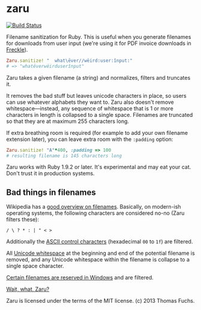 zaru
====

[![Build Status](https://travis-ci.org/madrobby/zaru.png)](https://travis-ci.org/madrobby/zaru)

Filename sanitization for Ruby. This is useful when you generate filenames for downloads from user input (we're using it for PDF invoice downloads in [Freckle](http://letsfreckle.com)).

```ruby
Zaru.sanitize! "  what\ēver//wëird:user:înput:"
# => "whatēverwëirduserînput"
```

Zaru takes a given filename (a string) and normalizes, filters and truncates it.

It removes the bad stuff but leaves unicode characters in place, so users can use whatever alphabets they want to. Zaru also doesn't remove whitespace—instead, any sequence of whitespace that is 1 or more characters in length is collapsed to a single space. Filenames are truncated so that they are at maximum 255 characters long.

If extra breathing room is required (for example to add your own filename extension later),
you can leave extra room with the `:padding` option:

```ruby
Zaru.sanitize! "A"*400, :padding => 100
# resulting filename is 145 characters long
```

Zaru works with Ruby 1.9.2 or later. It's experimental and may eat your cat. Don't trust it in production systems.

Bad things in filenames
-----------------------

Wikipedia has a [good overview on filenames](http://en.wikipedia.org/wiki/Filename). Basically, on modern-ish operating systems, the following characters  are considered no-no (Zaru filters these):

```
/ \ ? * : | " < >
```

Additionally the [ASCII control characters](http://en.wikipedia.org/wiki/ASCII#ASCII_control_characters) (hexadecimal `00` to `1f`) are filtered.

All [Unicode whitespace](http://en.wikipedia.org/wiki/Whitespace_character#Unicode) at the beginning and end of the potential filename is removed, and any Unicode whitespace within the filename is collapse to a single space character.

[Certain filenames are reserved in Windows](http://msdn.microsoft.com/en-us/library/windows/desktop/aa365247%28v=vs.85%29.aspx) and are filtered.

[Wait, what, Zaru?](http://en.wikipedia.org/wiki/Zaru)

Zaru is licensed under the terms of the MIT license. (c) 2013 Thomas Fuchs.
